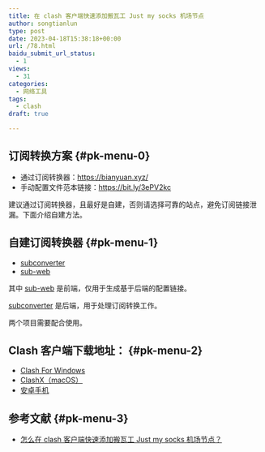 ```yaml
---
title: 在 clash 客户端快速添加搬瓦工 Just my socks 机场节点
author: songtianlun
type: post
date: 2023-04-18T15:38:18+00:00
url: /78.html
baidu_submit_url_status:
  - 1
views:
  - 31
categories:
  - 网络工具
tags:
  - clash
draft: true

---
```

## 订阅转换方案  {#pk-menu-0}

  * 通过订阅转换器：<a href="https://bianyuan.xyz/" target="_blank"  rel="nofollow">https://bianyuan.xyz/</a>
  * 手动配置文件范本链接：<a href="https://bit.ly/3ePV2kc" target="_blank"  rel="nofollow">https://bit.ly/3ePV2kc</a>

建议通过订阅转换器，且最好是自建，否则请选择可靠的站点，避免订阅链接泄漏。下面介绍自建方法。

## 自建订阅转换器  {#pk-menu-1}

  * <a href="https://github.com/tindy2013/subconverter" target="_blank"  rel="nofollow">subconverter</a>
  * <a href="https://github.com/CareyWang/sub-web" target="_blank"  rel="nofollow">sub-web</a>

其中 <a href="https://github.com/CareyWang/sub-web" target="_blank"  rel="nofollow">sub-web</a> 是前端，仅用于生成基于后端的配置链接。

<a href="https://github.com/tindy2013/subconverter" target="_blank"  rel="nofollow">subconverter</a> 是后端，用于处理订阅转换工作。

两个项目需要配合使用。

## Clash 客户端下载地址： {#pk-menu-2}

  *  <a href="https://github.com/Fndroid/clash_for_windows_pkg/releases/" target="_blank"  rel="nofollow">Clash For Windows</a>
  * <a href="https://github.com/yichengchen/clashX/releases" target="_blank"  rel="nofollow">ClashX（macOS）</a>
  *  <a href="https://github.com/Kr328/ClashForAndroid/releases/" target="_blank"  rel="nofollow">安卓手机 </a>

## 参考文献  {#pk-menu-3}

  *  <a href="https://www.jamesdailylife.com/just-my-socks-clash" target="_blank"  rel="nofollow">怎么在 clash 客户端快速添加搬瓦工 Just my socks 机场节点？</a>